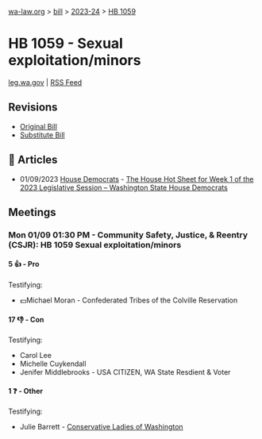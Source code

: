 [wa-law.org](/) > [bill](/bill/) > [2023-24](/bill/2023-24/) > [HB 1059](/bill/2023-24/hb/1059/)

# HB 1059 - Sexual exploitation/minors
[leg.wa.gov](https://app.leg.wa.gov/billsummary?BillNumber=1059&Year=2023&Initiative=false) | [RSS Feed](./rss.xml)

## Revisions
* [Original Bill](1/)
* [Substitute Bill](S/)

## 📰 Articles
* 01/09/2023 [House Democrats](/org/house_democrats/) - [The House Hot Sheet for Week 1 of the 2023 Legislative Session – Washington State House Democrats](https://housedemocrats.wa.gov/blog/2023/01/09/the-house-hot-sheet-for-week-1-of-the-2023-legislative-session/#:~:text=HB%201059)

## Meetings
### Mon 01/09 01:30 PM - Community Safety, Justice, & Reentry (CSJR): HB 1059 Sexual exploitation/minors
#### 5 👍 - Pro
Testifying:
* 💵Michael Moran - Confederated Tribes of the Colville Reservation

#### 17 👎 - Con
Testifying:
* Carol Lee
* Michelle Cuykendall
* Jenifer Middlebrooks - USA CITIZEN, WA State Resdient & Voter

#### 1 ❓ - Other
Testifying:
* Julie Barrett - [Conservative Ladies of Washington](/org/conservative_ladies_of_washington/)
